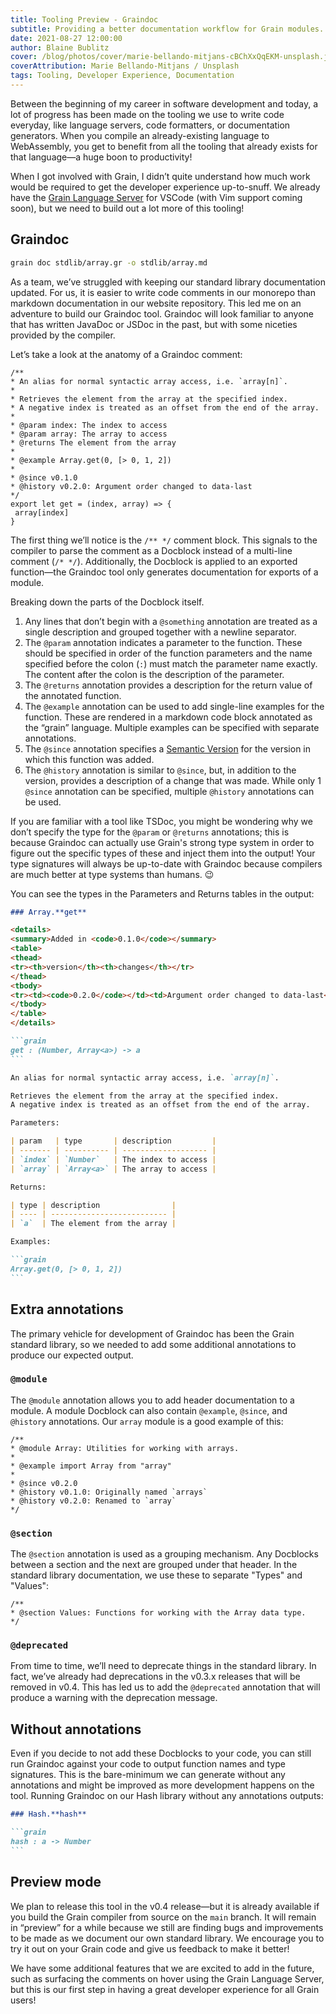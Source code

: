 ```yaml
---
title: Tooling Preview - Graindoc
subtitle: Providing a better documentation workflow for Grain modules.
date: 2021-08-27 12:00:00
author: Blaine Bublitz
cover: /blog/photos/cover/marie-bellando-mitjans-cBChXxQqEKM-unsplash.jpg
coverAttribution: Marie Bellando-Mitjans / Unsplash
tags: Tooling, Developer Experience, Documentation
---
```


Between the beginning of my career in software development and today, a lot of progress has been made on the tooling we use to write code everyday, like language servers, code formatters, or documentation generators. When you compile an already-existing language to WebAssembly, you get to benefit from all the tooling that already exists for that language—a huge boon to productivity!

When I got involved with Grain, I didn’t quite understand how much work would be required to get the developer experience up-to-snuff. We already have the [Grain Language Server](https://github.com/grain-lang/grain-language-server) for VSCode (with Vim support coming soon), but we need to build out a lot more of this tooling!

## Graindoc

```sh
grain doc stdlib/array.gr -o stdlib/array.md
```

As a team, we’ve struggled with keeping our standard library documentation updated. For us, it is easier to write code comments in our monorepo than markdown documentation in our website repository. This led me on an adventure to build our Graindoc tool. Graindoc will look familiar to anyone that has written JavaDoc or JSDoc in the past, but with some niceties provided by the compiler.

Let’s take a look at the anatomy of a Graindoc comment:

```grain
/**
* An alias for normal syntactic array access, i.e. `array[n]`.
*
* Retrieves the element from the array at the specified index.
* A negative index is treated as an offset from the end of the array.
*
* @param index: The index to access
* @param array: The array to access
* @returns The element from the array
*
* @example Array.get(0, [> 0, 1, 2])
*
* @since v0.1.0
* @history v0.2.0: Argument order changed to data-last
*/
export let get = (index, array) => {
 array[index]
}
```

The first thing we’ll notice is the `/** */` comment block. This signals to the compiler to parse the comment as a Docblock instead of a multi-line comment (`/* */`). Additionally, the Docblock is applied to an exported function—the Graindoc tool only generates documentation for exports of a module.

Breaking down the parts of the Docblock itself.

1. Any lines that don’t begin with a `@something` annotation are treated as a single description and grouped together with a newline separator.
2. The `@param` annotation indicates a parameter to the function. These should be specified in order of the function parameters and the name specified before the colon (`:`) must match the parameter name exactly. The content after the colon is the description of the parameter.
3. The `@returns` annotation provides a description for the return value of the annotated function.
4. The `@example` annotation can be used to add single-line examples for the function. These are rendered in a markdown code block annotated as the “grain” language. Multiple examples can be specified with separate annotations.
5. The `@since` annotation specifies a [Semantic Version](https://semver.org) for the version in which this function was added.
6. The `@history` annotation is similar to `@since`, but, in addition to the version, provides a description of a change that was made. While only 1 `@since` annotation can be specified, multiple `@history` annotations can be used.

If you are familiar with a tool like TSDoc, you might be wondering why we don’t specify the type for the `@param` or `@returns` annotations; this is because Graindoc can actually use Grain's strong type system in order to figure out the specific types of these and inject them into the output! Your type signatures will always be up-to-date with Graindoc because compilers are much better at type systems than humans. 😉

You can see the types in the Parameters and Returns tables in the output:

````markdown
### Array.**get**

<details>
<summary>Added in <code>0.1.0</code></summary>
<table>
<thead>
<tr><th>version</th><th>changes</th></tr>
</thead>
<tbody>
<tr><td><code>0.2.0</code></td><td>Argument order changed to data-last</td></tr>
</tbody>
</table>
</details>

```grain
get : (Number, Array<a>) -> a
```

An alias for normal syntactic array access, i.e. `array[n]`.

Retrieves the element from the array at the specified index.
A negative index is treated as an offset from the end of the array.

Parameters:

| param   | type       | description         |
| ------- | ---------- | ------------------- |
| `index` | `Number`   | The index to access |
| `array` | `Array<a>` | The array to access |

Returns:

| type | description                |
| ---- | -------------------------- |
| `a`  | The element from the array |

Examples:

```grain
Array.get(0, [> 0, 1, 2])
```
````

## Extra annotations

The primary vehicle for development of Graindoc has been the Grain standard library, so we needed to add some additional annotations to produce our expected output.

### `@module`

The `@module` annotation allows you to add header documentation to a module. A module Docblock can also contain `@example`, `@since`, and `@history` annotations. Our `array` module is a good example of this:

```grain
/**
* @module Array: Utilities for working with arrays.
*
* @example import Array from "array"
*
* @since v0.2.0
* @history v0.1.0: Originally named `arrays`
* @history v0.2.0: Renamed to `array`
*/
```

### `@section`

The `@section` annotation is used as a grouping mechanism. Any Docblocks between a section and the next are grouped under that header. In the standard library documentation, we use these to separate "Types" and "Values":

```grain
/**
* @section Values: Functions for working with the Array data type.
*/
```

### `@deprecated`

From time to time, we’ll need to deprecate things in the standard library. In fact, we’ve already had deprecations in the v0.3.x releases that will be removed in v0.4. This has led us to add the `@deprecated` annotation that will produce a warning with the deprecation message.

## Without annotations

Even if you decide to not add these Docblocks to your code, you can still run Graindoc against your code to output function names and type signatures. This is the bare-minimum we can generate without any annotations and might be improved as more development happens on the tool. Running Graindoc on our Hash library without any annotations outputs:

````markdown
### Hash.**hash**

```grain
hash : a -> Number
```
````

## Preview mode

We plan to release this tool in the v0.4 release—but it is already available if you build the Grain compiler from source on the `main` branch. It will remain in “preview” for a while because we still are finding bugs and improvements to be made as we document our own standard library. We encourage you to try it out on your Grain code and give us feedback to make it better!

We have some additional features that we are excited to add in the future, such as surfacing the comments on hover using the Grain Language Server, but this is our first step in having a great developer experience for all Grain users!
